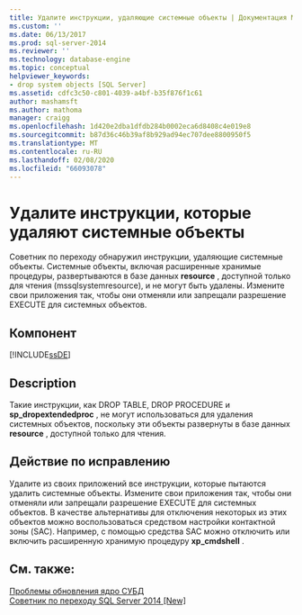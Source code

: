 ```yaml
---
title: Удалите инструкции, удаляющие системные объекты | Документация Майкрософт
ms.custom: ''
ms.date: 06/13/2017
ms.prod: sql-server-2014
ms.reviewer: ''
ms.technology: database-engine
ms.topic: conceptual
helpviewer_keywords:
- drop system objects [SQL Server]
ms.assetid: cdfc3c50-c801-4039-a4bf-b35f876f1c61
author: mashamsft
ms.author: mathoma
manager: craigg
ms.openlocfilehash: 1d420e2dba1dfdb284b0002eca6d8408c4e019e8
ms.sourcegitcommit: b87d36c46b39af8b929ad94ec707dee8800950f5
ms.translationtype: MT
ms.contentlocale: ru-RU
ms.lasthandoff: 02/08/2020
ms.locfileid: "66093078"
---
```

# <a name="remove-statements-that-drop-system-objects"></a>Удалите инструкции, которые удаляют системные объекты
  Советник по переходу обнаружил инструкции, удаляющие системные объекты. Системные объекты, включая расширенные хранимые процедуры, развертываются в базе данных **resource** , доступной только для чтения (mssqlsystemresource), и не могут быть удалены. Измените свои приложения так, чтобы они отменяли или запрещали разрешение EXECUTE для системных объектов.  
  
## <a name="component"></a>Компонент  
 [!INCLUDE[ssDE](../../includes/ssde-md.md)]  
  
## <a name="description"></a>Description  
 Такие инструкции, как DROP TABLE, DROP PROCEDURE и **sp_dropextendedproc** , не могут использоваться для удаления системных объектов, поскольку эти объекты развернуты в базе данных **resource** , доступной только для чтения.  
  
## <a name="corrective-action"></a>Действие по исправлению  
 Удалите из своих приложений все инструкции, которые пытаются удалить системные объекты. Измените свои приложения так, чтобы они отменяли или запрещали разрешение EXECUTE для системных объектов. В качестве альтернативы для отключения некоторых из этих объектов можно воспользоваться средством настройки контактной зоны (SAC). Например, с помощью средства SAC можно отключить или включить расширенную хранимую процедуру **xp_cmdshell** .  
  
## <a name="see-also"></a>См. также:  
 [Проблемы обновления ядро СУБД](../../../2014/sql-server/install/database-engine-upgrade-issues.md)   
 [Советник по переходу SQL Server 2014 &#91;New&#93;](sql-server-2014-upgrade-advisor.md)  
  
  
